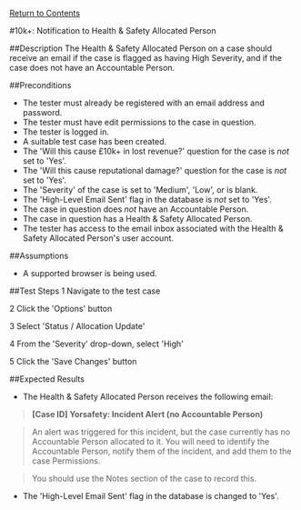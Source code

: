 [Return to Contents](https://github.com/infojam-james/test-cases/blob/master/Contents.md)

#10k+: Notification to Health & Safety Allocated Person

##Description
The Health & Safety Allocated Person on a case should receive an email if the case is flagged as having High Severity, and if the case does not have an Accountable Person.

##Preconditions
+ The tester must already be registered with an email address and password.
+ The tester must have edit permissions to the case in question.
+ The tester is logged in.
+ A suitable test case has been created.
+ The 'Will this cause £10k+ in lost revenue?' question for the case is *not* set to 'Yes'.
+ The 'Will this cause reputational damage?' question for the case is *not* set to 'Yes'.
+ The 'Severity' of the case is set to 'Medium', 'Low', or is blank.
+ The 'High-Level Email Sent' flag in the database is *not* set to 'Yes'.
+ The case in question does *not* have an Accountable Person.
+ The case in question has a Health & Safety Allocated Person.
+ The tester has access to the email inbox associated with the Health & Safety Allocated Person's user account.

##Assumptions
+ A supported browser is being used.

##Test Steps
1 Navigate to the test case

2 Click the 'Options' button

3 Select 'Status / Allocation Update'

4 From the 'Severity' drop-down, select 'High'

5 Click the 'Save Changes' button

##Expected Results

+ The Health & Safety Allocated Person receives the following email:

>**[Case ID] Yorsafety: Incident Alert (no Accountable Person)**

>An alert was triggered for this incident, but the case currently has no Accountable Person allocated to it.  You will need to identify the Accountable Person, notify them of the incident, and add them to the case Permissions.

>You should use the Notes section of the case to record this.

+ The 'High-Level Email Sent' flag in the database is changed to 'Yes'.
